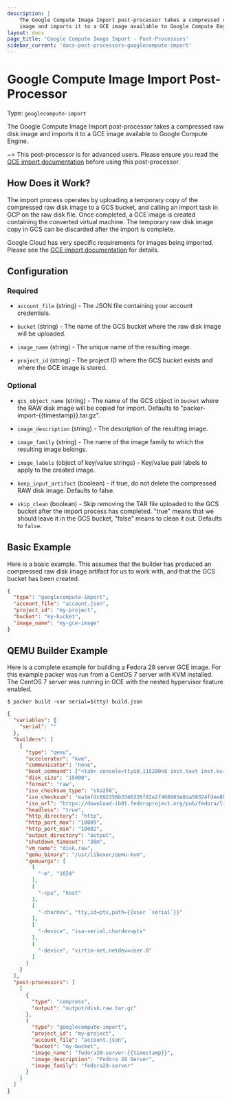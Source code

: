 ```yaml
---
description: |
    The Google Compute Image Import post-processor takes a compressed raw disk
    image and imports it to a GCE image available to Google Compute Engine.
layout: docs
page_title: 'Google Compute Image Import - Post-Processors'
sidebar_current: 'docs-post-processors-googlecompute-import'
---
```


# Google Compute Image Import Post-Processor

Type: `googlecompute-import`

The Google Compute Image Import post-processor takes a compressed raw disk
image and imports it to a GCE image available to Google Compute Engine.

~&gt; This post-processor is for advanced users. Please ensure you read the
[GCE import
documentation](https://cloud.google.com/compute/docs/images/import-existing-image)
before using this post-processor.

## How Does it Work?

The import process operates by uploading a temporary copy of the compressed raw
disk image to a GCS bucket, and calling an import task in GCP on the raw disk
file. Once completed, a GCE image is created containing the converted virtual
machine. The temporary raw disk image copy in GCS can be discarded after the
import is complete.

Google Cloud has very specific requirements for images being imported. Please
see the [GCE import
documentation](https://cloud.google.com/compute/docs/images/import-existing-image)
for details.

## Configuration

### Required

-   `account_file` (string) - The JSON file containing your account
    credentials.

-   `bucket` (string) - The name of the GCS bucket where the raw disk image
    will be uploaded.

-   `image_name` (string) - The unique name of the resulting image.

-   `project_id` (string) - The project ID where the GCS bucket exists and
    where the GCE image is stored.

### Optional

-   `gcs_object_name` (string) - The name of the GCS object in `bucket` where
    the RAW disk image will be copied for import. Defaults to
    "packer-import-{{timestamp}}.tar.gz".

-   `image_description` (string) - The description of the resulting image.

-   `image_family` (string) - The name of the image family to which the
    resulting image belongs.

-   `image_labels` (object of key/value strings) - Key/value pair labels to
    apply to the created image.

-   `keep_input_artifact` (boolean) - if true, do not delete the compressed RAW
    disk image. Defaults to false.

-   `skip_clean` (boolean) - Skip removing the TAR file uploaded to the GCS
    bucket after the import process has completed. "true" means that we should
    leave it in the GCS bucket, "false" means to clean it out. Defaults to
    `false`.

## Basic Example

Here is a basic example. This assumes that the builder has produced an
compressed raw disk image artifact for us to work with, and that the GCS bucket
has been created.

``` json
{
  "type": "googlecompute-import",
  "account_file": "account.json",
  "project_id": "my-project",
  "bucket": "my-bucket",
  "image_name": "my-gce-image"
}
```

## QEMU Builder Example

Here is a complete example for building a Fedora 28 server GCE image. For this
example packer was run from a CentOS 7 server with KVM installed. The CentOS 7
server was running in GCE with the nested hypervisor feature enabled.

    $ packer build -var serial=$(tty) build.json

``` json
{
  "variables": {
    "serial": ""
  },
  "builders": [
    {
      "type": "qemu",
      "accelerator": "kvm",
      "communicator": "none",
      "boot_command": ["<tab> console=ttyS0,115200n8 inst.text inst.ks=http://{{ .HTTPIP }}:{{ .HTTPPort }}/fedora-28-ks.cfg rd.live.check=0<enter><wait>"],
      "disk_size": "15000",
      "format": "raw",
      "iso_checksum_type": "sha256",
      "iso_checksum": "ea1efdc692356b3346326f82e2f468903e8da59324fdee8b10eac4fea83f23fe",
      "iso_url": "https://download-ib01.fedoraproject.org/pub/fedora/linux/releases/28/Server/x86_64/iso/Fedora-Server-netinst-x86_64-28-1.1.iso",
      "headless": "true",
      "http_directory": "http",
      "http_port_max": "10089",
      "http_port_min": "10082",
      "output_directory": "output",
      "shutdown_timeout": "30m",
      "vm_name": "disk.raw",
      "qemu_binary": "/usr/libexec/qemu-kvm",
      "qemuargs": [
        [
          "-m", "1024"
        ],
        [
          "-cpu", "host"
        ],
        [
          "-chardev", "tty,id=pts,path={{user `serial`}}"
        ],
        [
          "-device", "isa-serial,chardev=pts"
        ],
        [
          "-device", "virtio-net,netdev=user.0"
        ]
      ]
    }
  ],
  "post-processors": [
    [
      {
        "type": "compress",
        "output": "output/disk.raw.tar.gz"
      },
      {
        "type": "googlecompute-import",
        "project_id": "my-project",
        "account_file": "account.json",
        "bucket": "my-bucket",
        "image_name": "fedora28-server-{{timestamp}}",
        "image_description": "Fedora 28 Server",
        "image_family": "fedora28-server"
      }
    ]
  ]
}
```
